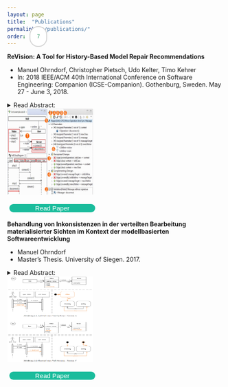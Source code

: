 ```yaml
---
layout: page
title:  "Publications"
permalink: "/publications/"
order: 7
---
```


<style>
.tx:hover{
color:  #1abc9c;
}
</style>


<style>
.button {
  display: inline-block;
  border-radius: 10px;
  background-color: #1abc9c;
  border: none;
  color: white;
  text-align: center;
  font-size: 15px;
  width: 200px;
  transition: all 0.5s;
  cursor: pointer;
  margin: 5px;
}
.button:hover {
  background-color: white; 
  color: white; 
  border: 2px solid #1abc9c;
}

.button span {

  cursor: pointer;
  display: inline-block;
  position: relative;
  transition: 0.5s;
}

.button span:after {
  content: '\00bb';
  position: absolute;
  opacity: 0;
  top: 0;
  right: -20px;
  transition: 0.5s;

}

.button:hover span {
color: #1abc9c;
  padding-right: 25px;
}

.button:hover span:after {
  opacity: 1;
  right: 0;
}
</style>  

<style>
.dv {
  border: 2px solid lightgray;
  border-radius: 20px;
  margin: 2px 2px 2px;
  padding: 15px;
  background-color: white;
}
</style>
 
 
 
<div class="tx">
<b><p>ReVision: A Tool for History-Based Model Repair Recommendations</p></b>
</div>
   <ul>  
      <li>Manuel Ohrndorf, Christopher Pietsch, Udo Kelter, Timo Kehrer</li>
      <li>In: 2018 IEEE/ACM 40th International Conference on Software 
          Engineering: Companion (ICSE-Companion). Gothenburg, Sweden. May 27 - 
          June 3, 2018.</li>  
   </ul>

<details>
<summary>Read Abstract: </summary>

<div class=dv>
<p align="JUSTIFY"> Models in Model-Driven Engineering are heavily edited in all stages of software development and can become temporarily inconsistent. In general, there are many alternatives to fix an inconsistency, the actual choice is left to the discretion of the developer. Model repair tools should support developers by proposing a short list of repair alternatives. Such recommendations will be only accepted in practice if the generated proposals are plausible and understandable. Current approaches, which mostly focus on fully automatic, non-interactive model repairs, fail in meeting these requirements. This paper proposes a new approach to generate repair proposals for inconsistencies that were introduced by incomplete editing processes which can be located in the version history of a model. Such an incomplete editing process is extended to a full execution of a consistency-preserving edit operation. We demonstrate our repair tool \toolname using a simplified multi-view UML model of a video on demand system, a screencast is provided at http://pi.informatik.uni-siegen.de/projects/SiLift/icse2018/.</p>
</div>
 
</details>



<img src="paper1.PNG" itemprop="image" style="margin:auto; width:200px; height:200px">


<button class="button" style="vertical-align:middle" onclick="window.location.href = 'https://ieeexplore.ieee.org/abstract/document/8449456';"><span>Read Paper</span></button>



<div class="tx">
<b><p>Behandlung
 von Inkonsistenzen in der verteilten Bearbeitung materialisierter 
Sichten im Kontext der modellbasierten Softwareentwicklung</p></b>
</div>
    <ul>
      <li>Manuel Ohrndorf</li>
      <li>Master’s Thesis. University of Siegen. 2017.</li>
    </ul>
     

<details>
<summary>Read Abstract:  </summary>

<div class=dv>
  <p align="JUSTIFY"> In software development, models are used for system analysis and de-sign. In model-driven software development, models are primary artifacts and the formalbasis for the system implementation. A model is an abstraction layer which conceals thetechnical target platform. This increases the re-usability of the developed components.However, this requires the definition of a formal syntax and semantics for the modelinglanguage. Models are usually expressed from various viewpoints, e.g. the data struc-ture and a user interaction. A multi-view modeling environment can be used to buildcomplex system models. A viewpoint can also be constructed by slicing a specific partof the model. This can be helpful in distributing and processing large models acrossa development team. However, a developer can inadvertently introduce inconsistenciesbetween different views. Ensuring the correctness of a model is a key task of the devel-opment process. Therefor, the developers need fully-fledged tool support to deal withinconsistencies.  This work presents an approach to the repair of inconsistencies in adistributed multi-view modeling environment. The introduced tool determines repairsbased on user-defined edit rules. To understand the cause of an inconsistency, the repairalgorithm considers the modifications which have introduced the inconsistency.</p>
</div>
</details>



<img src="paper2.PNG" itemprop="image" style="margin:auto; width:200px; height:200px">


<button class="button" style="vertical-align:middle" onclick="window.location.href = 'http://pi.informatik.uni-siegen.de/mohrndorf/downloads/2017-04-29_mohrndorf_MA2017.pdf';"><span>Read Paper</span></button>


